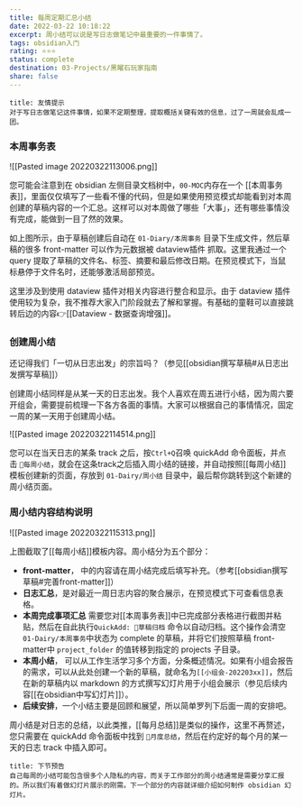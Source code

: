 ```yaml
---
title: 每周定期汇总小结
date: 2022-03-22 10:18:22
excerpt: 周小结可以说是写日志做笔记中最重要的一件事情了。
tags: obsidian入门 
rating: ⭐⭐⭐
status: complete
destination: 03-Projects/黑曜石玩家指南
share: false
---
```


```ad-info
title: 友情提示
对于写日志做笔记这件事情，如果不定期整理，提取概括关键有效的信息，过了一周就会乱成一团。
```

### 本周事务表

![[Pasted image 20220322113006.png]]

您可能会注意到在 obsidian 左侧目录文档树中，`00-MOC`内存在一个 [[本周事务表]]，里面仅仅填写了一些看不懂的代码，但是如果使用预览模式却能看到对本周创建的草稿内容的一个汇总。这样可以对本周做了哪些「大事」，还有哪些事情没有完成，能做到一目了然的效果。

如上图所示，由于草稿创建后自动在 `01-Diary/本周事务` 目录下生成文件，然后草稿的很多 front-matter 可以作为元数据被 dataview插件 抓取。这里我通过一个 query 提取了草稿的文件名、标签、摘要和最后修改日期。在预览模式下，当鼠标悬停于文件名时，还能够激活局部预览。

这里涉及到使用 dataview 插件对相关内容进行整合和显示。由于 dataview 插件使用较为复杂，我不推荐大家入门阶段就去了解和掌握。有基础的童鞋可以直接跳转后边的内容👉[[Dataview - 数据查询增强]]。

### 创建周小结

还记得我们「一切从日志出发」的宗旨吗？（参见[[obsidian撰写草稿#从日志出发撰写草稿]]）

创建周小结同样是从某一天的日志出发。我个人喜欢在周五进行小结，因为周六要开组会，需要提前梳理一下各方各面的事情。大家可以根据自己的事情情况，固定一周的某一天用于创建周小结。

![[Pasted image 20220322114514.png]]

您可以在当天日志的某条 track 之后，按`Ctrl+Q`召唤 quickAdd 命令面板，并点击 `🐷每周小结`，就会在这条track之后插入周小结的链接，并自动按照[[每周小结]]模板创建新的页面，存放到 `01-Dairy/周小结` 目录中，最后帮你跳转到这个新建的周小结页面。

### 周小结内容结构说明

![[Pasted image 20220322115313.png]]

上图截取了[[每周小结]]模板内容。周小结分为五个部分：

- **front-matter**， 中的内容请在周小结完成后填写补充。（参考[[obsidian撰写草稿#完善front-matter]]）
- **日志汇总**，是对最近一周日志内容的聚合展示，在预览模式下可查看信息表格。
- **本周完成事项汇总** 需要您对[[本周事务表]]中已完成部分表格进行截图并粘贴，然后在自此执行`QuickAdd: 📒草稿归档` 命令以自动归档。这个操作会清空`01-Dairy/本周事务`中状态为 complete 的草稿，并将它们按照草稿 front-matter中 `project_folder` 的值转移到指定的 projects 子目录。
- **本周小结**， 可以从工作生活学习多个方面，分条概述情况。如果有小组会报告的需求，可以从此处创建一个新的草稿，就命名为`[[小组会-202203xx]]`，然后在新的草稿内以 markdown 的方式撰写幻灯片用于小组会展示（参见后续内容[[在obsidian中写幻灯片]]）。
- **后续安排**，一个小结主要是回顾和展望，所以简单罗列下后面一周的安排吧。

周小结是对日志的总结，以此类推，[[每月总结]]是类似的操作，这里不再赘述，您只需要在 quickAdd 命令面板中找到 `🦁月度总结`，然后在约定好的每个月的某一天的日志 track 中插入即可。

```ad-info
title: 下节预告
自己每周的小结可能包含很多个人隐私的内容，而关于工作部分的周小结通常是需要分享汇报的。所以我们有着做幻灯片展示的刚需。下一个部分的内容就详细介绍如何制作 obsidian 幻灯片。
```
